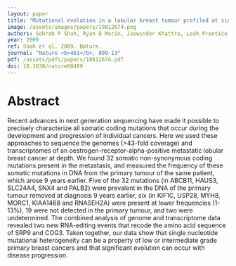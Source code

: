 ```yaml
---
layout: paper
title: "Mutational evolution in a lobular breast tumour profiled at single nucleotide resolution."
image: /assets/images/papers/19812674.png
authors: Sohrab P Shah, Ryan D Morin, Jaswinder Khattra, Leah Prentice, Trevor Pugh, Angela Burleigh, Allen Delaney, Karen Gelmon, Ryan Guliany, Janine Senz, Christian Steidl, Robert A Holt, Steven Jones, Mark Sun, Gillian Leung, Richard Moore, Tesa Severson, Greg A Taylor, Andrew E Teschendorff, Kane Tse, Gulisa Turashvili, Richard Varhol, René L Warren, Peter Watson, Yongjun Zhao, Carlos Caldas, David Huntsman, Martin Hirst, Marco A Marra, Samuel Aparicio
year: 2009
ref: Shah et al. 2009. Nature.
journal: "Nature <b>461</b>, 809-13"
pdf: /assets/pdfs/papers/19812674.pdf
doi: 10.1038/nature08489
---
```


# Abstract

Recent advances in next generation sequencing have made it possible to precisely characterize all somatic coding mutations that occur during the development and progression of individual cancers. Here we used these approaches to sequence the genomes (>43-fold coverage) and transcriptomes of an oestrogen-receptor-alpha-positive metastatic lobular breast cancer at depth. We found 32 somatic non-synonymous coding mutations present in the metastasis, and measured the frequency of these somatic mutations in DNA from the primary tumour of the same patient, which arose 9 years earlier. Five of the 32 mutations (in ABCB11, HAUS3, SLC24A4, SNX4 and PALB2) were prevalent in the DNA of the primary tumour removed at diagnosis 9 years earlier, six (in KIF1C, USP28, MYH8, MORC1, KIAA1468 and RNASEH2A) were present at lower frequencies (1-13%), 19 were not detected in the primary tumour, and two were undetermined. The combined analysis of genome and transcriptome data revealed two new RNA-editing events that recode the amino acid sequence of SRP9 and COG3. Taken together, our data show that single nucleotide mutational heterogeneity can be a property of low or intermediate grade primary breast cancers and that significant evolution can occur with disease progression.

